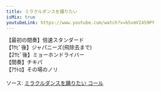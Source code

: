 ```yaml
---
title: ミラクルダンスを踊りたい
isMix: true
youtubeLink: https://www.youtube.com/watch?v=b5vmVI459PY
---
```


【最初の間奏】倍速スタンダード<br />
【1ｻﾋﾞ後】ジャパニーズ(飛除去まで)<br />
【2ｻﾋﾞ後】ミョーホンドライバー<br />
【間奏】チキパ<br />
【ｱｳﾄﾛ】その場のノリ<br /><br />
ソース: [ミラクルダンスを踊りたい コール](https://x.com/Barichy2/status/1638101323228012544)